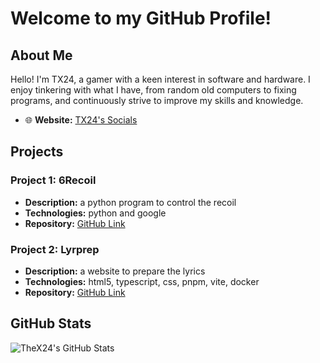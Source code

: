 # Welcome to my GitHub Profile!

## About Me

Hello! I'm TX24, a gamer with a keen interest in software and hardware. I enjoy tinkering with what I have, from random old computers to fixing programs, and continuously strive to improve my skills and knowledge.

- 🌐 **Website:** [TX24's Socials](https://guns.lol/tx24/)

## Projects

### Project 1: 6Recoil
- **Description:** a python program to control the recoil 
- **Technologies:** python and google
- **Repository:** [GitHub Link](https://github.com/TheX24/6recoil)

### Project 2: Lyrprep
- **Description:** a website to prepare the lyrics
- **Technologies:** html5, typescript, css, pnpm, vite, docker
- **Repository:** [GitHub Link](https://github.com/TheX24/lyrprep)

## GitHub Stats

![TheX24's GitHub Stats](https://github-readme-stats.vercel.app/api?username=TheX24&show_icons=true&theme=radical)
